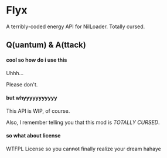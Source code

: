 # Flyx

A terribly-coded energy API for NilLoader. Totally cursed.

## Q(uantum) & A(ttack)

#### cool so how do i use this

Uhhh...

Please don't.

#### but whyyyyyyyyyyy

This API is WIP, of course.

Also, I remember telling you that this mod is *TOTALLY CURSED*.

#### so what about license

WTFPL License so you can~~not~~ finally realize your dream hahaye

